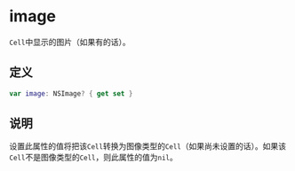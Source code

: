 # image

`Cell`中显示的图片（如果有的话）。

## 定义

```swift
var image: NSImage? { get set }
```

## 说明

设置此属性的值将把该`Cell`转换为图像类型的`Cell`（如果尚未设置的话）。如果该`Cell`不是图像类型的`Cell`，则此属性的值为`nil`。

